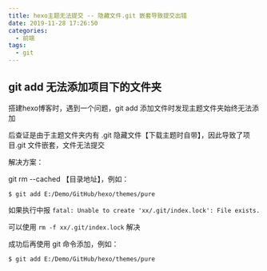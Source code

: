 ```yaml
---
title: hexo主题无法提交 -- 隐藏文件.git 嵌套导致提交出错
date: 2019-11-28 17:26:50
categories:
  - 前端
tags:
  - git
---
```


## git add 无法添加项目下的文件夹

搭建hexo博客时，遇到一个问题，git add 添加文件时发现主题文件夹始终无法添加

后查证是由于主题文件夹内有 .git 隐藏文件【下载主题时自带】，因此导致了项目.git 文件嵌套，文件无法提交

解决方案：

git rm --cached 【目录地址】，例如：

```
$ git add E:/Demo/GitHub/hexo/themes/pure
```

如果执行中报 `fatal: Unable to create 'xx/.git/index.lock': File exists.`

可以使用 `rm -f xx/.git/index.lock` 解决

成功后再使用 git 命令添加，例如：
```
$ git add E:/Demo/GitHub/hexo/themes/pure
```

